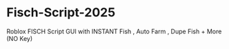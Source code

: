 # Fisch-Script-2025
Roblox FISCH Script GUI with INSTANT Fish , Auto Farm , Dupe Fish + More (NO Key)
